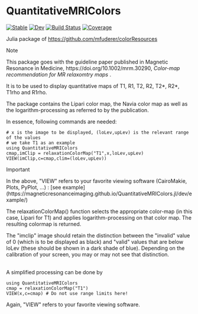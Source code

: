 # QuantitativeMRIColors

[![Stable](https://img.shields.io/badge/docs-stable-blue.svg)](https://magneticresonanceimaging.github.io/QuantitativeMRIColors.jl/stable/)
[![Dev](https://img.shields.io/badge/docs-dev-blue.svg)](https://magneticresonanceimaging.github.io/QuantitativeMRIColors.jl/dev/)
[![Build Status](https://github.com/magneticresonanceimaging/QuantitativeMRIColors.jl/actions/workflows/CI.yml/badge.svg?branch=main)](https://github.com/magneticresonanceimaging/QuantitativeMRIColors.jl/actions/workflows/CI.yml?query=branch%3Amain)
[![Coverage](https://codecov.io/gh/magneticresonanceimaging/QuantitativeMRIColors.jl/branch/main/graph/badge.svg)](https://codecov.io/gh/magneticresonanceimaging/QuantitativeMRIColors.jl)


Julia package of https://github.com/mfuderer/colorResources

> [!NOTE]
> <p>This package goes with the guideline paper published in Magnetic Resonance in Medicine, https://doi.org/10.1002/mrm.30290, <em> Color-map recommendation for MR relaxomtry maps </em>.</p>

<p>It is to be used to display quantitative maps of T1, R1, T2, R2, T2*, R2*, T1rho and R1rho.</p>
<p>The package contains the Lipari color map, the Navia color map as well as the logarithm-processing as referred to by the publication.</p>


<p>In essence, following commands are needed: </p>

```@example 1
# x is the image to be displayed, (loLev,upLev) is the relevant range of the values 
# we take T1 as an example
using QuantitativeMRIColors
cmap,imClip = relaxationColorMap("T1",x,loLev,upLev)
VIEW(imClip,c=cmap,clim=(loLev,upLev)) 
```
> [!IMPORTANT]
> <p>In the above, "VIEW" refers to your favorite viewing software (CairoMakie, Plots, PyPlot, ...) : [see example](https://magneticresonanceimaging.github.io/QuantitativeMRIColors.jl/dev/example/)</p>

<p>The relaxationColorMap() function selects the appropriate color-map (in this case, Lipari for T1) and applies logarithm-processing on that color map. The resulting colormap is returned.</p>
<p>The "imclip" image should retain the distinction between the "invalid" value of 0 (which is to be displayed as black) and "valid" values that are below loLev (these should be shown in a dark shade of blue). Depending on the calibration of your screen, you may or may not see that distinction.</p>
<p><br>A simplified processing can be done by</p>

```@example 2
using QuantitativeMRIColors
cmap = relaxationColorMap("T1")
VIEW(x,c=cmap) # Do not use range limits here! 
```
<p>Again, "VIEW" refers to your favorite viewing software.</p>
